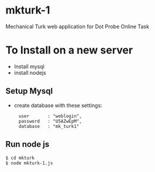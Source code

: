 # mkturk-1
Mechanical Turk web application for Dot Probe Online Task


# To Install on a new server
- Install mysql
- install nodejs

## Setup Mysql
- create database with these settings:
```
     user		: "weblogin",
     password	: "U5AZwEpM",
     database	: "mk_turk1"
```

## Run node js
```
$ cd mkturk
$ node mkturk-1.js
```


